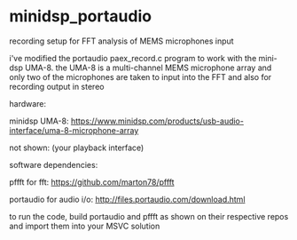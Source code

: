# minidsp_portaudio
recording setup for FFT analysis of MEMS microphones input

i've modified the portaudio paex_record.c program to work with the mini-dsp UMA-8.  the UMA-8 is a multi-channel MEMS microphone array and only two of the microphones are taken to input into the FFT and also for recording output in stereo

hardware:

minidsp UMA-8:
https://www.minidsp.com/products/usb-audio-interface/uma-8-microphone-array

not shown:
(your playback interface)

software dependencies:

pffft for fft:
https://github.com/marton78/pffft

portaudio for audio i/o:
http://files.portaudio.com/download.html


to run the code, build portaudio and pffft as shown on their respective repos and import them into your MSVC solution
